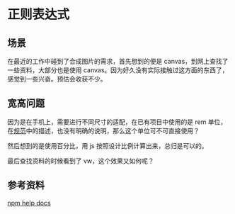 # 正则表达式
## <a name="situation"></a> 场景
在最近的工作中碰到了合成图片的需求，首先想到的便是 canvas，到网上查找了一些资料，大部分也是使用 canvas。因为好久没有实际接触过这方面的东西了，感觉到一些兴奋。预估会收获不少。

## 宽高问题
因为是在手机上，需要进行不同尺寸的适配，在已有项目中使用的是 rem 单位，在[规范][url-spec-canvas]中的描述，也没有明确的说明，那么这个单位可不可直接使用？

然后想到的是使用百分比，用 js 按照设计比例计算出来，总归是可以的。

最后查找资料的时候看到了 vw，这个效果又如何呢？









## 参考资料
[npm help docs][url-npm-docs]


[url-spec-canvas]:https://html.spec.whatwg.org/multipage/canvas.html#the-canvas-element
[url-npm-docs]:https://docs.npmjs.com/
[url-npm-package]:https://docs.npmjs.com/about-packages-and-modules
[url-npm-package-json]:https://docs.npmjs.com/files/package.json
[url-npm-package-lock]:https://docs.npmjs.com/files/package-lock.json
[url-npm-blog]:https://medium.com/coinmonks/everything-you-wanted-to-know-about-package-lock-json-b81911aa8ab8
[url-npm-blog-translate]:https://codertx.github.io/2018/01/09/about-package-json/
[url-npm-china-doc]:https://www.kancloud.cn/shellway/npm-doc/199981